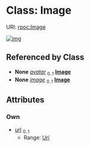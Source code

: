 
# Class: Image




URI: [rpoc:Image](https://pub.tech/schema/rpoc/Image)


[![img](https://yuml.me/diagram/nofunky;dir:TB/class/[Person]++-%20avatar%200..1>[Image&#124;url:uri%20%3F],[NamedThing]++-%20image%200..1>[Image],[Person],[NamedThing])](https://yuml.me/diagram/nofunky;dir:TB/class/[Person]++-%20avatar%200..1>[Image&#124;url:uri%20%3F],[NamedThing]++-%20image%200..1>[Image],[Person],[NamedThing])

## Referenced by Class

 *  **None** *[avatar](avatar.md)*  <sub>0..1</sub>  **[Image](Image.md)**
 *  **None** *[image](image.md)*  <sub>0..1</sub>  **[Image](Image.md)**

## Attributes


### Own

 * [url](url.md)  <sub>0..1</sub>
     * Range: [Uri](types/Uri.md)
